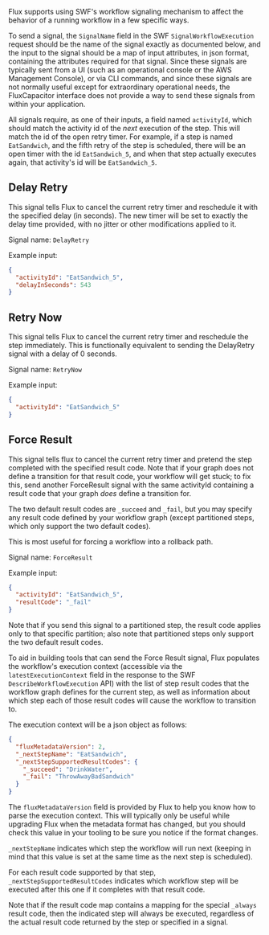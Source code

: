 
Flux supports using SWF's workflow signaling mechanism to affect the behavior of a running workflow in a few specific ways.

To send a signal, the `SignalName` field in the SWF `SignalWorkflowExecution` request should be the name of the signal exactly as documented below, and the input to the signal should be a map of input attributes, in json format, containing the attributes required for that signal. Since these signals are typically sent from a UI (such as an operational console or the AWS Management Console), or via CLI commands, and since these signals are not normally useful except for extraordinary operational needs, the FluxCapacitor interface does not provide a way to send these signals from within your application.

All signals require, as one of their inputs, a field named `activityId`, which should match the activity id of the _next_ execution of the step. This will match the id of the open retry timer. For example, if a step is named `EatSandwich`, and the fifth retry of the step is scheduled, there will be an open timer with the id `EatSandwich_5`, and when that step actually executes again, that activity's id will be `EatSandwich_5`.

Delay Retry
-----------

This signal tells Flux to cancel the current retry timer and reschedule it with the specified delay (in seconds). The new timer will be set to exactly the delay time provided, with no jitter or other modifications applied to it.

Signal name: `DelayRetry`

Example input:
```json
{
  "activityId": "EatSandwich_5",
  "delayInSeconds": 543
}
```

Retry Now
---------

This signal tells Flux to cancel the current retry timer and reschedule the step immediately. This is functionally equivalent to sending the DelayRetry signal with a delay of 0 seconds.

Signal name: `RetryNow`

Example input:
```json
{
  "activityId": "EatSandwich_5"
}
```

Force Result
------------

This signal tells flux to cancel the current retry timer and pretend the step completed with the specified result code. Note that if your graph does not define a transition for that result code, your workflow will get stuck; to fix this, send another ForceResult signal with the same activityId containing a result code that your graph _does_ define a transition for.

The two default result codes are `_succeed` and `_fail`, but you may specify any result code defined by your workflow graph (except partitioned steps, which only support the two default codes).

This is most useful for forcing a workflow into a rollback path.

Signal name: `ForceResult`

Example input:
```json
{
  "activityId": "EatSandwich_5",
  "resultCode": "_fail"
}
```

Note that if you send this signal to a partitioned step, the result code applies only to that specific partition; also note that partitioned steps only support the two default result codes.

To aid in building tools that can send the Force Result signal, Flux populates the workflow's execution context (accessible via the `latestExecutionContext` field in the response to the SWF `DescribeWorkflowExecution` API) with the list of step result codes that the workflow graph defines for the current step, as well as information about which step each of those result codes will cause the workflow to transition to.

The execution context will be a json object as follows:

```json
{
  "fluxMetadataVersion": 2,
  "_nextStepName": "EatSandwich",
  "_nextStepSupportedResultCodes": {
    "_succeed": "DrinkWater",
    "_fail": "ThrowAwayBadSandwich"
  }
}
```

The `fluxMetadataVersion` field is provided by Flux to help you know how to parse the execution context. This will typically only be useful while upgrading Flux when the metadata format has changed, but you should check this value in your tooling to be sure you notice if the format changes.

`_nextStepName` indicates which step the workflow will run next (keeping in mind that this value is set at the same time as the next step is scheduled).

For each result code supported by that step, `_nextStepSupportedResultCodes` indicates which workflow step will be executed after this one if it completes with that result code.

Note that if the result code map contains a mapping for the special `_always` result code, then the indicated step will always be executed, regardless of the actual result code returned by the step or specified in a signal. 